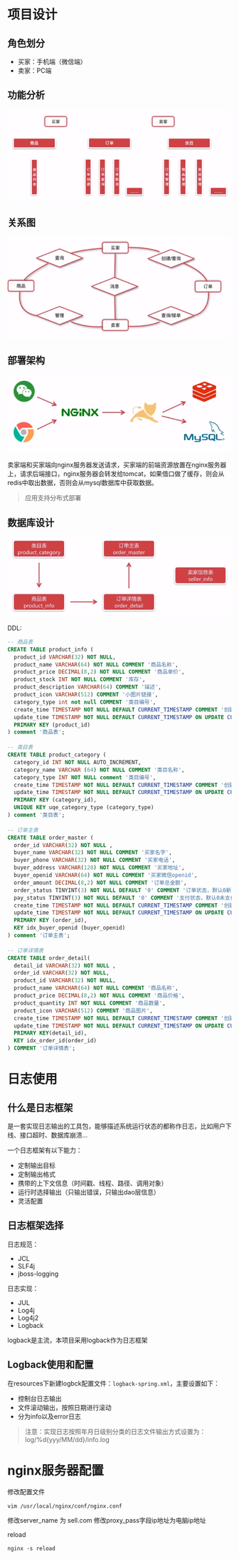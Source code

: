 # 项目设计

## 角色划分

- 买家：手机端（微信端）
- 卖家：PC端

## 功能分析

![功能分析](imgs/功能分析.png)

## 关系图

![关系图](imgs/关系图.png)

## 部署架构

![部署架构](imgs/部署架构.png)

卖家端和买家端向nginx服务器发送请求，买家端的前端资源放置在nginx服务器上，请求后端接口，nginx服务器会转发给tomcat，如果借口做了缓存，则会从redis中取出数据，否则会从mysql数据库中获取数据。


> 应用支持分布式部署

## 数据库设计

![数据库表关系](imgs/数据库表关系.png)

DDL:

```sql
-- 商品表
CREATE TABLE product_info (
  product_id VARCHAR(32) NOT NULL,
  product_name VARCHAR(64) NOT NULL COMMENT '商品名称',
  product_price DECIMAL(8,2) NOT NULL COMMENT '商品单价',
  product_stock INT NOT NULL COMMENT '库存',
  product_description VARCHAR(64) COMMENT '描述',
  product_icon VARCHAR(512) COMMENT '小图片链接',
  category_type int not null COMMENT '类目编号',
  create_time TIMESTAMP NOT NULL DEFAULT CURRENT_TIMESTAMP COMMENT '创建时间',
  update_time TIMESTAMP NOT NULL DEFAULT CURRENT_TIMESTAMP ON UPDATE CURRENT_TIMESTAMP COMMENT '更新时间',
  PRIMARY KEY (product_id)
) comment '商品表';

-- 类目表
CREATE TABLE product_category (
  category_id INT NOT NULL AUTO_INCREMENT,
  category_name VARCHAR (64) NOT NULL COMMENT '类目名称',
  category_type INT NOT NULL comment '类目编号',
  create_time TIMESTAMP NOT NULL DEFAULT CURRENT_TIMESTAMP COMMENT '创建时间',
  update_time TIMESTAMP NOT NULL DEFAULT CURRENT_TIMESTAMP ON UPDATE CURRENT_TIMESTAMP COMMENT '更新时间',
  PRIMARY KEY (category_id),
  UNIQUE KEY uqe_category_type (category_type)
) comment '类目表';

-- 订单主表
CREATE TABLE order_master (
  order_id VARCHAR(32) NOT NULL ,
  buyer_name VARCHAR(32) NOT NULL COMMENT '买家名字',
  buyer_phone VARCHAR(32) NOT NULL COMMENT '买家电话',
  buyer_address VARCHAR(128) NOT NULL COMMENT '买家地址',
  buyer_openid VARCHAR(64) NOT NULL COMMENT '买家微信openid',
  order_amount DECIMAL(8,2) NOT NULL COMMENT '订单总金额',
  order_status TINYINT(3) NOT NULL DEFAULT '0' COMMENT '订单状态，默认0新下单',
  pay_status TINYINT(3) NOT NULL DEFAULT '0' COMMENT '支付状态，默认0未支付',
  create_time TIMESTAMP NOT NULL DEFAULT CURRENT_TIMESTAMP COMMENT '创建时间',
  update_time TIMESTAMP NOT NULL DEFAULT CURRENT_TIMESTAMP ON UPDATE CURRENT_TIMESTAMP COMMENT '更新时间',
  PRIMARY KEY (order_id), 
  KEY idx_buyer_openid (buyer_openid)
) comment '订单主表';

-- 订单详情表
CREATE TABLE order_detail(
  detail_id VARCHAR(32) NOT NULL ,
  order_id VARCHAR(32) NOT NULL,
  product_id VARCHAR(32) NOT NULL,
  product_name VARCHAR(64) NOT NULL COMMENT '商品名称',
  product_price DECIMAL(8,2) NOT NULL COMMENT '商品价格',
  product_quantity INT NOT NULL COMMENT '商品数量',
  product_icon VARCHAR(512) COMMENT '商品图片',
  create_time TIMESTAMP NOT NULL DEFAULT CURRENT_TIMESTAMP COMMENT '创建时间',
  update_time TIMESTAMP NOT NULL DEFAULT CURRENT_TIMESTAMP ON UPDATE CURRENT_TIMESTAMP COMMENT '更新时间',
  PRIMARY KEY(detail_id),
  KEY idx_order_id(order_id)
) COMMENT '订单详情表';
```

# 日志使用

## 什么是日志框架

是一套实现日志输出的工具包，能够描述系统运行状态的都称作日志，比如用户下线、接口超时、数据库崩溃...

一个日志框架有以下能力：

- 定制输出目标
- 定制输出格式
- 携带的上下文信息（时间戳、线程、路径、调用对象）
- 运行时选择输出（只输出错误，只输出dao层信息）
- 灵活配置

## 日志框架选择

日志规范：
- JCL
- SLF4j
- jboss-logging

日志实现：
- JUL
- Log4j
- Log4j2
- Logback

logback是主流，本项目采用logback作为日志框架

## Logback使用和配置

在resources下新建logbck配置文件：`logback-spring.xml`，主要设置如下：

- 控制台日志输出
- 文件滚动输出，按照日期进行滚动
- 分为info以及error日志

> 注意：实现日志按照年月日级别分类的日志文件输出方式设置为：
> log/%d{yyy/MM/dd}/info.log

# nginx服务器配置

修改配置文件
```text
vim /usr/local/nginx/conf/nginx.conf
```

修改server_name 为 sell.com
修改proxy_pass字段ip地址为电脑ip地址

reload
```text
nginx -s reload
```
